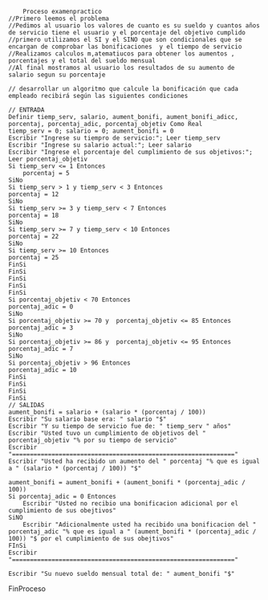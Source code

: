 
        Proceso examenpractico
	//Primero leemos el problema 
	//Pedimos al usuario los valores de cuanto es su sueldo y cuantos años de servicio tiene el usuario y el porcentaje del objetivo cumplido 
	//primero utilizamos el SI y el SINO que son condicionales que se encargan de comprobar las bonificaciones  y el tiempo de servicio 
	//Realizamos calculos m,atematiucos para obtener los aumentos , porcentajes y el total del sueldo mensual 
	//Al final mostramos al usuario los resultados de su aumento de salario segun su porcentaje 
	
	// desarrollar un algoritmo que calcule la bonificación que cada empleado recibirá según las siguientes condiciones
	
	// ENTRADA
	Definir tiemp_serv, salario, aument_bonifi, aument_bonifi_adicc, porcentaj, porcentaj_adic, porcentaj_objetiv Como Real
	tiemp_serv = 0; salario = 0; aument_bonifi = 0
	Escribir "Ingrese su tiempro de servicio:"; Leer tiemp_serv
	Escribir "Ingrese su salario actual:"; Leer salario
	Escribir "Ingrese el porcentaje del cumplimiento de sus objetivos:"; Leer porcentaj_objetiv
	Si tiemp_serv <= 1 Entonces
		porcentaj = 5
	SiNo
	Si tiemp_serv > 1 y tiemp_serv < 3 Entonces
	porcentaj = 12
	SiNo
	Si tiemp_serv >= 3 y tiemp_serv < 7 Entonces
	porcentaj = 18
	SiNo
	Si tiemp_serv >= 7 y tiemp_serv < 10 Entonces
	porcentaj = 22
	SiNo
	Si tiemp_serv >= 10 Entonces
	porcentaj = 25
	FinSi
	FinSi
	FinSi
	FinSi
	FinSi
	Si porcentaj_objetiv < 70 Entonces
	porcentaj_adic = 0
	SiNo
	Si porcentaj_objetiv >= 70 y  porcentaj_objetiv <= 85 Entonces
	porcentaj_adic = 3
	SiNo
	Si porcentaj_objetiv >= 86 y  porcentaj_objetiv <= 95 Entonces
	porcentaj_adic = 7
	SiNo
	Si porcentaj_objetiv > 96 Entonces
	porcentaj_adic = 10
	FinSi
	FinSi
	FinSi
	FinSi
	// SALIDAS
	aument_bonifi = salario + (salario * (porcentaj / 100))
	Escribir "Su salario base era: " salario "$"
	Escribir "Y su tiempo de servicio fue de: " tiemp_serv " años"
	Escribir "Usted tuvo un cumplimiento de objetivos del " porcentaj_objetiv "% por su tiempo de servicio"
	Escribir "=============================================================="
	Escribir "Usted ha recibido un aumento del " porcentaj "% que es igual a " (salario * (porcentaj / 100)) "$"
	
	aument_bonifi = aument_bonifi + (aument_bonifi * (porcentaj_adic / 100))
	Si porcentaj_adic = 0 Entonces
		Escribir "Usted no recibio una bonificacion adicional por el cumplimiento de sus obejtivos"
	SiNO
		Escribir "Adicionalmente usted ha recibido una bonificacion del " porcentaj_adic "% que es igual a " (aument_bonifi * (porcentaj_adic / 100)) "$ por el cumplimiento de sus obejtivos"
	FInSi
	Escribir "=============================================================="
	
	Escribir "Su nuevo sueldo mensual total de: " aument_bonifi "$"
	
FinProceso
